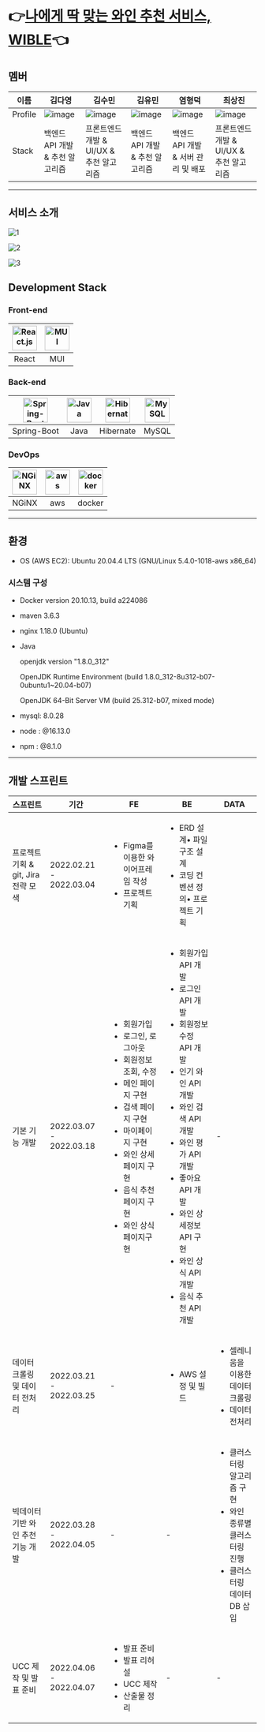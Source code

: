 # 👉[나에게 딱 맞는 와인 추천 서비스, WIBLE](http://J6a303.p.ssafy.io/)👈

## 멤버

<!-- ![image](https://user-images.githubusercontent.com/28949166/154533716-08ba1ee2-21e0-417d-a338-5cc6552fcb65.png) -->

| 이름    | 김다영                                                        | 김수민                                                        | 김유민                                                        | 염형덕                                                        | 최상진                                                        |
| ------- | ------------------------------------------------------------- | ------------------------------------------------------------- | ------------------------------------------------------------- | ------------------------------------------------------------- | ------------------------------------------------------------- |
| Profile | ![image](/uploads/706de3327c0904535672ef2a72c34890/image.jpg) | ![image](/uploads/80752591a0286c59aa05fabe2641740c/image.jpg) | ![image](/uploads/47ec546fcf513f93eae9c9ee33aca068/image.jpg) | ![image](/uploads/1ee979d73cbb8c6af211b652442240e8/image.jpg) | ![image](/uploads/0161fd056c36dc4402bc5d04b8d07727/image.jpg) |
| Stack   | 백엔드 API 개발 & 추천 알고리즘                               | 프론트엔드 개발 & UI/UX & 추천 알고리즘                       | 백엔드 API 개발 & 추천 알고리즘                               | 백엔드 API 개발 & 서버 관리 및 배포                           | 프론트엔드 개발 & UI/UX & 추천 알고리즘                       |

---

## 서비스 소개

![1](https://user-images.githubusercontent.com/49578987/175891480-890b8598-ae7b-4b61-8b50-0d62aa8fd0c9.png)
<br>

![2](https://user-images.githubusercontent.com/49578987/175891576-05f69bf1-195c-4652-8633-f694ff64d551.png)
<br>

![3](https://user-images.githubusercontent.com/49578987/175891736-7a78f478-b554-461f-9047-a182b8bcd7f1.png)

## Development Stack

### **Front-end**

| <img src="https://profilinator.rishav.dev/skills-assets/react-original-wordmark.svg" alt="React.js" width="50px" height="50px" /> | <img src="https://mui.com/static/logo.png" alt="MUI" width="50px" height="50px" /> |
| :-------------------------------------------------------------------------------------------------------------------------------: | :--------------------------------------------------------------------------------: |
|                                                               React                                                               |                                        MUI                                         |

### **Back-end**

| <img src="https://www.seekpng.com/png/full/8-80775_spring-logo-png-transparent-spring-java.png" alt="Spring-Boot" width="50px" height="50px" /> | <img src="https://profilinator.rishav.dev/skills-assets/java-original-wordmark.svg" alt="Java" width="50px" height="50px" /> | <img src="https://media.vlpt.us/images/2012monk/post/86ce779f-a08b-438d-836c-8dbe6e5a8cc0/hibernate_icon_whitebkg.svg" alt="Hibernate" width="50px" height="50px" /> | <img src="https://profilinator.rishav.dev/skills-assets/mysql-original-wordmark.svg" alt="MySQL" width="50px" height="50px" /> |
| :---------------------------------------------------------------------------------------------------------------------------------------------: | :--------------------------------------------------------------------------------------------------------------------------: | :------------------------------------------------------------------------------------------------------------------------------------------------------------------: | :----------------------------------------------------------------------------------------------------------------------------: |
|                                                                   Spring-Boot                                                                   |                                                             Java                                                             |                                                                              Hibernate                                                                               |                                                             MySQL                                                              |

### **DevOps**

| <img src="https://profilinator.rishav.dev/skills-assets/nginx-original.svg" alt="NGiNX" width="50px" height="50px" /> | <img src="https://pbs.twimg.com/profile_images/1351702967561252865/aXfcETIt_400x400.jpg" alt="aws" width="50px" height="50px" /> | <img src="https://profilinator.rishav.dev/skills-assets/docker-original-wordmark.svg" alt="docker" width="50px" height="50px" /> |
| :-------------------------------------------------------------------------------------------------------------------: | :------------------------------------------------------------------------------------------------------------------------------: | :------------------------------------------------------------------------------------------------------------------------------: |
|                                                         NGiNX                                                         |                                                               aws                                                                |                                                              docker                                                              |

---

## 환경

- OS (AWS EC2): Ubuntu 20.04.4 LTS (GNU/Linux 5.4.0-1018-aws x86_64)

### 시스템 구성

- Docker version 20.10.13, build a224086

- maven 3.6.3

- nginx 1.18.0 (Ubuntu)

- Java

  openjdk version "1.8.0_312"

  OpenJDK Runtime Environment (build 1.8.0_312-8u312-b07-0ubuntu1~20.04-b07)

  OpenJDK 64-Bit Server VM (build 25.312-b07, mixed mode)

- mysql: 8.0.28
- node : @16.13.0
- npm : @8.1.0

---

## 개발 스프린트

| 스프린트                            | 기간                    | FE                                                                                                                                                                                                                                                | BE                                                                                                                                                                                                                                                                                       | DATA                                                                                                              |
| ----------------------------------- | ----------------------- | ------------------------------------------------------------------------------------------------------------------------------------------------------------------------------------------------------------------------------------------------- | ---------------------------------------------------------------------------------------------------------------------------------------------------------------------------------------------------------------------------------------------------------------------------------------- | ----------------------------------------------------------------------------------------------------------------- |
| 프로젝트 기획 & git, Jira 전략 모색 | 2022.02.21 - 2022.03.04 | <ul><li>Figma를 이용한 와이어프레임 작성</li><li> 프로젝트 기획</li></ul>                                                                                                                                                                         | <ul><li>ERD 설계• 파일구조 설계</li><li>코딩 컨벤션 정의• 프로젝트 기획</li></ul>                                                                                                                                                                                                        |                                                                                                                   |
| 기본 기능 개발                      | 2022.03.07 - 2022.03.18 | <ul><li>회원가입</li><li>로그인, 로그아웃</li><li>회원정보 조회, 수정</li><li>메인 페이지 구현</li><li>검색 페이지 구현</li><li>마이페이지 구현</li><li>와인 상세페이지 구현</li><li>음식 추천 페이지 구현</li><li>와인 상식 페이지구현</li></ul> | <ul><li>회원가입 API 개발</li><li>로그인 API 개발</li><li>회원정보 수정 API 개발</li><li>인기 와인 API 개발</li><li>와인 검색 API 개발</li><li>와인 평가 API 개발</li><li>좋아요 API 개발</li><li>와인 상세정보 API 구현</li><li>와인 상식 API 개발</li><li>음식 추천 API 개발</li></ul> | -                                                                                                                 |
| 데이터 크롤링 및 데이터 전처리      | 2022.03.21 - 2022.03.25 | -                                                                                                                                                                                                                                                 | <ul><li>AWS 설정 및 빌드</li></ul>                                                                                                                                                                                                                                                       | <ul><li>셀레니움을 이용한 데이터 크롤링</li><li>데이터 전처리</li></ul>                                           |
| 빅데이터 기반 와인 추천기능 개발    | 2022.03.28 - 2022.04.05 | -                                                                                                                                                                                                                                                 | -                                                                                                                                                                                                                                                                                        | <ul><li>클러스터링 알고리즘 구현</li><li> 와인 종류별 클러스터링 진행</li><li>클러스터링 데이터 DB 삽입</li></ul> |
| UCC 제작 및 발표 준비               | 2022.04.06 - 2022.04.07 | <ul><li>발표 준비</li><li> 발표 리허설</li><li> UCC 제작</li><li> 산출물 정리</li></ul>                                                                                                                                                           | -                                                                                                                                                                                                                                                                                        | -                                                                                                                 |
